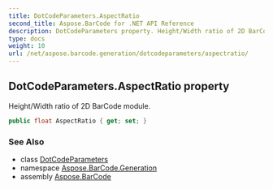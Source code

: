 ```yaml
---
title: DotCodeParameters.AspectRatio
second_title: Aspose.BarCode for .NET API Reference
description: DotCodeParameters property. Height/Width ratio of 2D BarCode module
type: docs
weight: 10
url: /net/aspose.barcode.generation/dotcodeparameters/aspectratio/
---
```

## DotCodeParameters.AspectRatio property

Height/Width ratio of 2D BarCode module.

```csharp
public float AspectRatio { get; set; }
```

### See Also

* class [DotCodeParameters](../)
* namespace [Aspose.BarCode.Generation](../../dotcodeparameters/)
* assembly [Aspose.BarCode](../../../)


